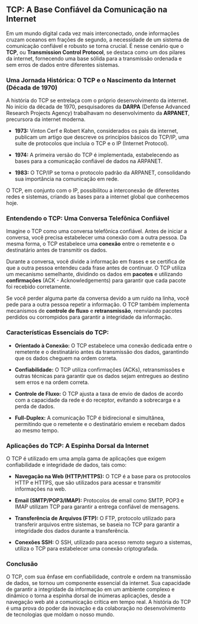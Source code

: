 ## TCP: A Base Confiável da Comunicação na Internet

Em um mundo digital cada vez mais interconectado, onde informações cruzam oceanos em frações de segundo, a necessidade de um sistema de comunicação confiável e robusto se torna crucial. É nesse cenário que o **TCP**, ou **Transmission Control Protocol**, se destaca como um dos pilares da internet, fornecendo uma base sólida para a transmissão ordenada e sem erros de dados entre diferentes sistemas.

### Uma Jornada Histórica: O TCP e o Nascimento da Internet (Década de 1970)

A história do TCP se entrelaça com o próprio desenvolvimento da internet. No início da década de 1970, pesquisadores da **DARPA** (Defense Advanced Research Projects Agency) trabalhavam no desenvolvimento da **ARPANET**, precursora da internet moderna.

* **1973:** Vinton Cerf e Robert Kahn, considerados os pais da internet, publicam um artigo que descreve os princípios básicos do TCP/IP, uma suíte de protocolos que incluia o TCP e o IP (Internet Protocol).

* **1974:** A primeira versão do TCP é implementada, estabelecendo as bases para a comunicação confiável de dados na ARPANET.

* **1983:** O TCP/IP se torna o protocolo padrão da ARPANET, consolidando sua importância na comunicação em rede.

O TCP, em conjunto com o IP, possibilitou a interconexão de diferentes redes e sistemas, criando as bases para a internet global que conhecemos hoje.

### Entendendo o TCP: Uma Conversa Telefônica Confiável

Imagine o TCP como uma conversa telefônica confiável. Antes de iniciar a conversa, você precisa estabelecer uma conexão com a outra pessoa. Da mesma forma, o TCP estabelece uma **conexão** entre o remetente e o destinatário antes de transmitir os dados.

Durante a conversa, você divide a informação em frases e se certifica de que a outra pessoa entendeu cada frase antes de continuar. O TCP utiliza um mecanismo semelhante, dividindo os dados em **pacotes** e utilizando **confirmações** (ACK - Acknowledgements) para garantir que cada pacote foi recebido corretamente.

Se você perder alguma parte da conversa devido a um ruído na linha, você pede para a outra pessoa repetir a informação. O TCP também implementa mecanismos de **controle de fluxo** e **retransmissão**, reenviando pacotes perdidos ou corrompidos para garantir a integridade da informação.

### Características Essenciais do TCP:

* **Orientado à Conexão:**  O TCP estabelece uma conexão dedicada entre o remetente e o destinatário antes da transmissão dos dados, garantindo que os dados cheguem na ordem correta.

* **Confiabilidade:** O TCP utiliza confirmações (ACKs), retransmissões e outras técnicas para garantir que os dados sejam entregues ao destino sem erros e na ordem correta.

* **Controle de Fluxo:** O TCP ajusta a taxa de envio de dados de acordo com a capacidade da rede e do receptor, evitando a sobrecarga e a perda de dados.

* **Full-Duplex:** A comunicação TCP é bidirecional e simultânea, permitindo que o remetente e o destinatário enviem e recebam dados ao mesmo tempo.

### Aplicações do TCP: A Espinha Dorsal da Internet

O TCP é utilizado em uma ampla gama de aplicações que exigem confiabilidade e integridade de dados, tais como:

* **Navegação na Web (HTTP/HTTPS):**  O TCP é a base para os protocolos HTTP e HTTPS, que são utilizados para acessar e transmitir informações na web.

* **Email (SMTP/POP3/IMAP):**  Protocolos de email como SMTP, POP3 e IMAP utilizam TCP para garantir a entrega confiável de mensagens.

* **Transferência de Arquivos (FTP):**  O FTP, protocolo utilizado para transferir arquivos entre sistemas, se baseia no TCP para garantir a integridade dos dados durante a transferência.

* **Conexões SSH:** O SSH, utilizado para acesso remoto seguro a sistemas, utiliza o TCP para estabelecer uma conexão criptografada.

### Conclusão

O TCP, com sua ênfase em confiabilidade, controle e ordem na transmissão de dados, se tornou um componente essencial da internet. Sua capacidade de garantir a integridade da informação em um ambiente complexo e dinâmico o torna a espinha dorsal de inúmeras aplicações, desde a navegação web até a comunicação crítica em tempo real. A história do TCP é uma prova do poder da inovação e da colaboração no desenvolvimento de tecnologias que moldam o nosso mundo.

